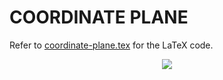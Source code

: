 # COORDINATE PLANE

Refer to
[coordinate-plane.tex](coordinate-plane.tex)
for the LaTeX code.

<p align="center">
    <img src="f-of-x-equals-sqrt-x.svg"
    align="middle"
</p>

